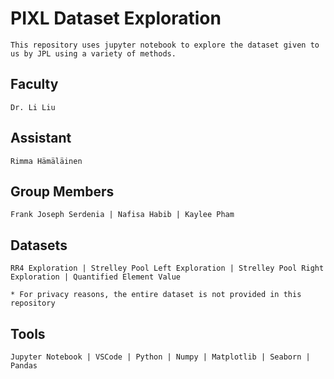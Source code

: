 # PIXL Dataset Exploration

```
This repository uses jupyter notebook to explore the dataset given to us by JPL using a variety of methods.

```

## Faculty
```
Dr. Li Liu
```

## Assistant
```
Rimma Hämäläinen
```

## Group Members
```
Frank Joseph Serdenia | Nafisa Habib | Kaylee Pham 
```

## Datasets
```
RR4 Exploration | Strelley Pool Left Exploration | Strelley Pool Right Exploration | Quantified Element Value

* For privacy reasons, the entire dataset is not provided in this repository
```

## Tools
```
Jupyter Notebook | VSCode | Python | Numpy | Matplotlib | Seaborn | Pandas
```
